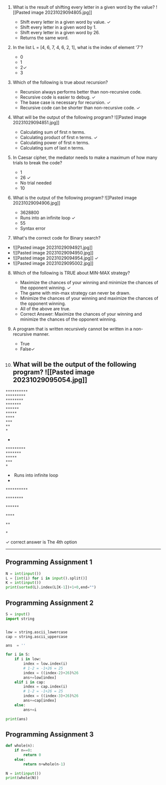
1. What is the result of shifting every letter in a given word by the value?
   ![[Pasted image 20231029094805.jpg]]
   - Shift every letter in a given word by value. ✓
   - Shift every letter in a given word by 1.
   - Shift every letter in a given word by 26.
   - Returns the same word.

2. In the list L = [4, 6, 7, 4, 6, 2, 1], what is the index of element '7'?
   - 0
   - 1
   - 2✓
   - 3

3. Which of the following is true about recursion?
   - Recursion always performs better than non-recursive code.
   - Recursive code is easier to debug. ✓
   - The base case is necessary for recursion. ✓
   - Recursive code can be shorter than non-recursive code. ✓

4. What will be the output of the following program?
   ![[Pasted image 20231029094851.jpg]]
   - Calculating sum of first n terms.
   - Calculating product of first n terms. ✓
   - Calculating power of first n terms.
   - Calculating sum of last n terms.

5. In Caesar cipher, the mediator needs to make a maximum of how many trials to break the code?
   - 1
   - 26 ✓
   - No trial needed
   - 10

6. What is the output of the following program?
   ![[Pasted image 20231029094906.jpg]]
   - 3628800
   - Runs into an infinite loop ✓
   - 55
   - Syntax error

7. What's the correct code for Binary search?
- ![[Pasted image 20231029094921.jpg]]
- ![[Pasted image 20231029094950.jpg]]
- ![[Pasted image 20231029094954.jpg]] ✓
- ![[Pasted image 20231029095002.jpg]]
8. Which of the following is TRUE about MIN-MAX strategy?
   - Maximize the chances of your winning and minimize the chances of the opponent winning. ✓
   - The game with min-max strategy can never be drawn.
   - Minimize the chances of your winning and maximize the chances of the opponent winning.
   - All of the above are true.
   - Correct Answer: Maximize the chances of your winning and minimize the chances of the opponent winning.

9. A program that is written recursively cannot be written in a non-recursive manner.
   - True
   - False✓

10. What will be the output of the following program?
    ![[Pasted image 20231029095054.jpg]]
    - 

```
**********
*********
********
*******
******
*****
****
***
**
*
```

-  
```
*********
*******
*****
***
*
```

-  Runs into infinite loop
-  
```
**********

********

******

****

**

*
```
✓
correct answer is The 4th option

---
## Programming Assignment 1
```python
N = int(input())
L = [int(i) for i in input().split()]
K = int(input())
print(sorted(L).index(L[K-1])+1+0,end="")
```
## Programming Assignment 2
```python
S = input()
import string


low = string.ascii_lowercase
cap = string.ascii_uppercase

ans  = ''

for i in S:
    if i in low:
        index = low.index(i)
        # 1-2 = -1+26 = 25
        index = ((index-2)+26)%26
        ans+=low[index]
    elif i in cap:
        index = cap.index(i)
        # 1-2 = -1+26 = 25
        index = ((index-3)+26)%26
        ans+=cap[index]
    else:
        ans+=i
        
print(ans)
```
## Programming Assignment 3
```python
def whole(n):
    if n==0:
        return 0
    else:
        return n+whole(n-1)
 
N = int(input())
print(whole(N))
```